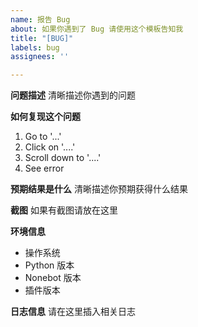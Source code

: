 ```yaml
---
name: 报告 Bug
about: 如果你遇到了 Bug 请使用这个模板告知我
title: "[BUG]"
labels: bug
assignees: ''

---
```


**问题描述**
清晰描述你遇到的问题

**如何复现这个问题**
1. Go to '...'
2. Click on '....'
3. Scroll down to '....'
4. See error

**预期结果是什么**
清晰描述你预期获得什么结果

**截图**
如果有截图请放在这里

**环境信息**
 - 操作系统
 - Python 版本
 - Nonebot 版本
 - 插件版本

**日志信息**
请在这里插入相关日志
